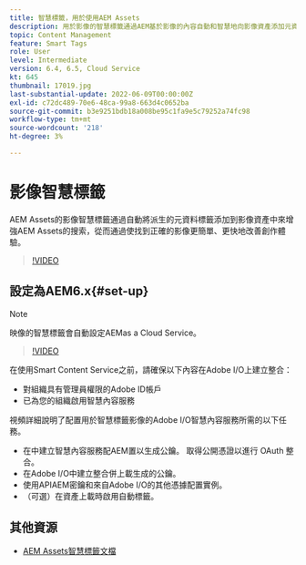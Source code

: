 ```yaml
---
title: 智慧標籤，用於使用AEM Assets
description: 用於影像的智慧標籤通過AEM基於影像的內容自動和智慧地向影像資產添加元資料標籤來增強搜索能力。
topic: Content Management
feature: Smart Tags
role: User
level: Intermediate
version: 6.4, 6.5, Cloud Service
kt: 645
thumbnail: 17019.jpg
last-substantial-update: 2022-06-09T00:00:00Z
exl-id: c72dc489-70e6-48ca-99a8-663d4c0652ba
source-git-commit: b3e9251bdb18a008be95c1fa9e5c79252a74fc98
workflow-type: tm+mt
source-wordcount: '218'
ht-degree: 3%

---
```


# 影像智慧標籤

AEM Assets的影像智慧標籤通過自動將派生的元資料標籤添加到影像資產中來增強AEM Assets的搜索，從而通過使找到正確的影像更簡單、更快地改善創作體驗。

>[!VIDEO](https://video.tv.adobe.com/v/17019?quality=12&learn=on)

## 設定為AEM6.x{#set-up}

>[!NOTE]
> 映像的智慧標籤會自動設定AEMas a Cloud Service。

>[!VIDEO](https://video.tv.adobe.com/v/17023?quality=12&learn=on)

在使用Smart Content Service之前，請確保以下內容在Adobe I/O上建立整合：

* 對組織具有管理員權限的Adobe ID帳戶
* 已為您的組織啟用智慧內容服務

視頻詳細說明了配置用於智慧標籤影像的Adobe I/O智慧內容服務所需的以下任務。

* 在中建立智慧內容服務配AEM置以生成公鑰。 取得公開憑證以進行 OAuth 整合。
* 在Adobe I/O中建立整合併上載生成的公鑰。
* 使用APIAEM密鑰和來自Adobe I/O的其他憑據配置實例。
* （可選）在資產上載時啟用自動標籤。

## 其他資源

* [AEM Assets智慧標籤文檔](https://experienceleague.adobe.com/docs/experience-manager-cloud-service/assets/manage/smart-tags.html)
